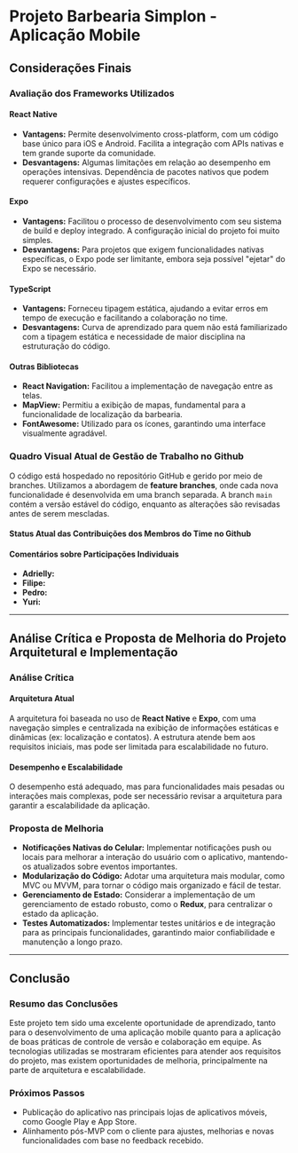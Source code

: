 
# Projeto Barbearia Simplon - Aplicação Mobile

## Considerações Finais

### Avaliação dos Frameworks Utilizados

#### React Native
- **Vantagens:** Permite desenvolvimento cross-platform, com um código base único para iOS e Android. Facilita a integração com APIs nativas e tem grande suporte da comunidade.
- **Desvantagens:** Algumas limitações em relação ao desempenho em operações intensivas. Dependência de pacotes nativos que podem requerer configurações e ajustes específicos.

#### Expo
- **Vantagens:** Facilitou o processo de desenvolvimento com seu sistema de build e deploy integrado. A configuração inicial do projeto foi muito simples.
- **Desvantagens:** Para projetos que exigem funcionalidades nativas específicas, o Expo pode ser limitante, embora seja possível "ejetar" do Expo se necessário.

#### TypeScript
- **Vantagens:** Forneceu tipagem estática, ajudando a evitar erros em tempo de execução e facilitando a colaboração no time.
- **Desvantagens:** Curva de aprendizado para quem não está familiarizado com a tipagem estática e necessidade de maior disciplina na estruturação do código.

#### Outras Bibliotecas
- **React Navigation:** Facilitou a implementação de navegação entre as telas.
- **MapView:** Permitiu a exibição de mapas, fundamental para a funcionalidade de localização da barbearia.
- **FontAwesome:** Utilizado para os ícones, garantindo uma interface visualmente agradável.

### Quadro Visual Atual de Gestão de Trabalho no Github

O código está hospedado no repositório GitHub e gerido por meio de branches. Utilizamos a abordagem de **feature branches**, onde cada nova funcionalidade é desenvolvida em uma branch separada. A branch `main` contém a versão estável do código, enquanto as alterações são revisadas antes de serem mescladas.

#### Status Atual das Contribuições dos Membros do Time no Github


#### Comentários sobre Participações Individuais

- **Adrielly:** 
- **Filipe:** 
- **Pedro:** 
- **Yuri:** 

---

## Análise Crítica e Proposta de Melhoria do Projeto Arquitetural e Implementação

### Análise Crítica

#### Arquitetura Atual
A arquitetura foi baseada no uso de **React Native** e **Expo**, com uma navegação simples e centralizada na exibição de informações estáticas e dinâmicas (ex: localização e contatos). A estrutura atende bem aos requisitos iniciais, mas pode ser limitada para escalabilidade no futuro.

#### Desempenho e Escalabilidade
O desempenho está adequado, mas para funcionalidades mais pesadas ou interações mais complexas, pode ser necessário revisar a arquitetura para garantir a escalabilidade da aplicação.

### Proposta de Melhoria

- **Notificações Nativas do Celular:** Implementar notificações push ou locais para melhorar a interação do usuário com o aplicativo, mantendo-os atualizados sobre eventos importantes.
- **Modularização do Código:** Adotar uma arquitetura mais modular, como MVC ou MVVM, para tornar o código mais organizado e fácil de testar.
- **Gerenciamento de Estado:** Considerar a implementação de um gerenciamento de estado robusto, como o **Redux**, para centralizar o estado da aplicação.
- **Testes Automatizados:** Implementar testes unitários e de integração para as principais funcionalidades, garantindo maior confiabilidade e manutenção a longo prazo.
  
---

## Conclusão

### Resumo das Conclusões
Este projeto tem sido uma excelente oportunidade de aprendizado, tanto para o desenvolvimento de uma aplicação mobile quanto para a aplicação de boas práticas de controle de versão e colaboração em equipe. As tecnologias utilizadas se mostraram eficientes para atender aos requisitos do projeto, mas existem oportunidades de melhoria, principalmente na parte de arquitetura e escalabilidade.

### Próximos Passos

- Publicação do aplicativo nas principais lojas de aplicativos móveis, como Google Play e App Store.
- Alinhamento pós-MVP com o cliente para ajustes, melhorias e novas funcionalidades com base no feedback recebido.
